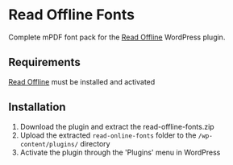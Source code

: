 # Read Offline Fonts #

Complete mPDF font pack for the [Read Offline](https://wordpress.org/plugins/read-offline/) WordPress plugin.  

## Requirements ##
[Read Offline](https://wordpress.org/plugins/read-offline/)  must be installed and activated

## Installation ##

1. Download the plugin and extract the read-offline-fonts.zip
1. Upload the extracted `read-online-fonts` folder to the `/wp-content/plugins/` directory
1. Activate the plugin through the 'Plugins' menu in WordPress
